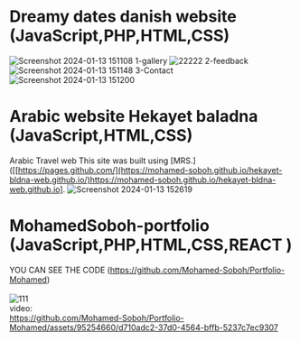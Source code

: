 
# Dreamy dates danish website (JavaScript,PHP,HTML,CSS)
![Screenshot 2024-01-13 151108](https://github.com/Mohamed-Soboh/dreamdates/assets/95254660/0cec7db5-69f2-46ed-90ff-a663a353f9c1)
1-gallery
![22222](https://github.com/Mohamed-Soboh/dreamdates/assets/95254660/6a659473-f816-4e28-90b7-5698f0dc4db0)
2-feedback
![Screenshot 2024-01-13 151148](https://github.com/Mohamed-Soboh/dreamdates/assets/95254660/f6cef725-014e-49aa-99b5-f486b847cfae)
3-Contact
![Screenshot 2024-01-13 151200](https://github.com/Mohamed-Soboh/dreamdates/assets/95254660/af0bf9d0-5a5a-4e52-8e3c-67dff47e6ce1)

# Arabic website Hekayet baladna (JavaScript,HTML,CSS) 
Arabic Travel web 
This site was built using [MRS.]([[https://pages.github.com/](https://mohamed-soboh.github.io/hekayet-bldna-web.github.io/)https://mohamed-soboh.github.io/hekayet-bldna-web.github.io].
![Screenshot 2024-01-13 152619](https://github.com/Mohamed-Soboh/MRS.-Webs-/assets/95254660/c56b11ab-43fc-47c6-bba5-e1c3de6e942e)

# MohamedSoboh-portfolio (JavaScript,PHP,HTML,CSS,REACT )
YOU CAN SEE THE CODE (https://github.com/Mohamed-Soboh/Portfolio-Mohamed)<br /><br />
![111](https://github.com/Mohamed-Soboh/Portfolio-Mohamed/assets/95254660/3203e520-2198-4b10-b042-093910ba14ef)<br />
video:<br />
https://github.com/Mohamed-Soboh/Portfolio-Mohamed/assets/95254660/d710adc2-37d0-4564-bffb-5237c7ec9307
